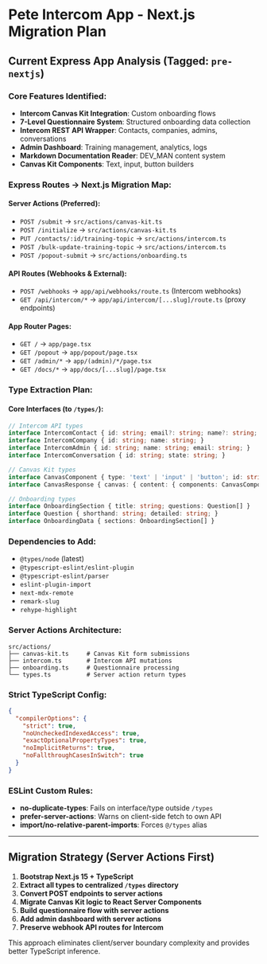 # Pete Intercom App - Next.js Migration Plan

## Current Express App Analysis (Tagged: `pre-nextjs`)

### Core Features Identified:
- **Intercom Canvas Kit Integration**: Custom onboarding flows
- **7-Level Questionnaire System**: Structured onboarding data collection  
- **Intercom REST API Wrapper**: Contacts, companies, admins, conversations
- **Admin Dashboard**: Training management, analytics, logs
- **Markdown Documentation Reader**: DEV_MAN content system
- **Canvas Kit Components**: Text, input, button builders

### Express Routes → Next.js Migration Map:

#### Server Actions (Preferred):
- `POST /submit` → `src/actions/canvas-kit.ts`
- `POST /initialize` → `src/actions/canvas-kit.ts`  
- `PUT /contacts/:id/training-topic` → `src/actions/intercom.ts`
- `POST /bulk-update-training-topic` → `src/actions/intercom.ts`
- `POST /popout-submit` → `src/actions/onboarding.ts`

#### API Routes (Webhooks & External):
- `POST /webhooks` → `app/api/webhooks/route.ts` (Intercom webhooks)
- `GET /api/intercom/*` → `app/api/intercom/[...slug]/route.ts` (proxy endpoints)

#### App Router Pages:
- `GET /` → `app/page.tsx`
- `GET /popout` → `app/popout/page.tsx`
- `GET /admin/*` → `app/(admin)/*/page.tsx`
- `GET /docs/*` → `app/docs/[...slug]/page.tsx`

### Type Extraction Plan:

#### Core Interfaces (to `/types/`):
```typescript
// Intercom API types
interface IntercomContact { id: string; email?: string; name?: string; custom_attributes?: Record<string, any> }
interface IntercomCompany { id: string; name: string; }
interface IntercomAdmin { id: string; name: string; email: string; }
interface IntercomConversation { id: string; state: string; }

// Canvas Kit types  
interface CanvasComponent { type: 'text' | 'input' | 'button'; id: string; }
interface CanvasResponse { canvas: { content: { components: CanvasComponent[] } } }

// Onboarding types
interface OnboardingSection { title: string; questions: Question[] }
interface Question { shorthand: string; detailed: string; }
interface OnboardingData { sections: OnboardingSection[] }
```

### Dependencies to Add:
- `@types/node` (latest)
- `@typescript-eslint/eslint-plugin`
- `@typescript-eslint/parser`  
- `eslint-plugin-import`
- `next-mdx-remote`
- `remark-slug`
- `rehype-highlight`

### Server Actions Architecture:
```
src/actions/
├── canvas-kit.ts     # Canvas Kit form submissions
├── intercom.ts       # Intercom API mutations  
├── onboarding.ts     # Questionnaire processing
└── types.ts          # Server action return types
```

### Strict TypeScript Config:
```json
{
  "compilerOptions": {
    "strict": true,
    "noUncheckedIndexedAccess": true,
    "exactOptionalPropertyTypes": true,
    "noImplicitReturns": true,
    "noFallthroughCasesInSwitch": true
  }
}
```

### ESLint Custom Rules:
- **no-duplicate-types**: Fails on interface/type outside `/types`
- **prefer-server-actions**: Warns on client-side fetch to own API
- **import/no-relative-parent-imports**: Forces `@/types` alias

---

## Migration Strategy (Server Actions First)

1. **Bootstrap Next.js 15 + TypeScript**
2. **Extract all types to centralized `/types` directory** 
3. **Convert POST endpoints to server actions**
4. **Migrate Canvas Kit logic to React Server Components**
5. **Build questionnaire flow with server actions**
6. **Add admin dashboard with server actions**
7. **Preserve webhook API routes for Intercom**

This approach eliminates client/server boundary complexity and provides better TypeScript inference.
